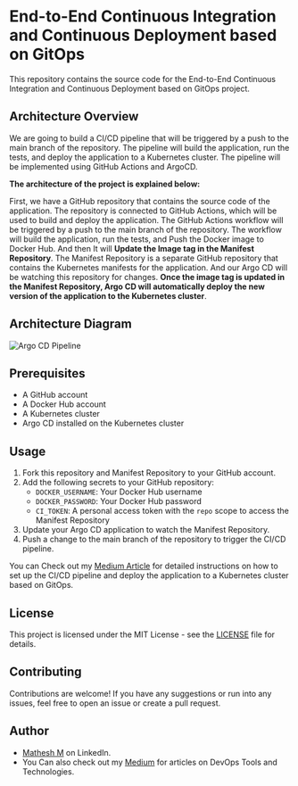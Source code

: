 # End-to-End Continuous Integration and Continuous Deployment based on GitOps

This repository contains the source code for the End-to-End Continuous Integration and Continuous Deployment based on GitOps project.

## Architecture Overview

We are going to build a CI/CD pipeline that will be triggered by a push to the main branch of the repository. The pipeline will build the application, run the tests, and deploy the application to a Kubernetes cluster. The pipeline will be implemented using GitHub Actions and ArgoCD.

**The architecture of the project is explained below:**

First, we have a GitHub repository that contains the source code of the application. The repository is connected to GitHub Actions, which will be used to build and deploy the application. The GitHub Actions workflow will be triggered by a push to the main branch of the repository. The workflow will build the application, run the tests, and Push the Docker image to Docker Hub. And then It will **Update the Image tag in the Manifest Repository**. The Manifest Repository is a separate GitHub repository that contains the Kubernetes manifests for the application. And our Argo CD will be watching this repository for changes. **Once the image tag is updated in the Manifest Repository, Argo CD will automatically deploy the new version of the application to the Kubernetes cluster**.

## Architecture Diagram

![Argo CD Pipeline](https://github.com/mathesh-me/python-flask-app/assets/144098846/ea1757e8-0c61-47e9-9018-8530cfb3e879)


## Prerequisites

- A GitHub account
- A Docker Hub account
- A Kubernetes cluster
- Argo CD installed on the Kubernetes cluster

## Usage

1. Fork this repository and Manifest Repository to your GitHub account.
2. Add the following secrets to your GitHub repository:
   - `DOCKER_USERNAME`: Your Docker Hub username
   - `DOCKER_PASSWORD`: Your Docker Hub password
   - `CI_TOKEN`: A personal access token with the `repo` scope to access the Manifest Repository
3. Update your Argo CD application to watch the Manifest Repository.
4. Push a change to the main branch of the repository to trigger the CI/CD pipeline.

You can Check out my [Medium Article]() for detailed instructions on how to set up the CI/CD pipeline and deploy the application to a Kubernetes cluster based on GitOps.

## License

This project is licensed under the MIT License - see the [LICENSE](LICENSE) file for details.

## Contributing

Contributions are welcome! If you have any suggestions or run into any issues, feel free to open an issue or create a pull request.

## Author

- [Mathesh M](https://www.linkedin.com/in/mathesh-me/) on LinkedIn.
- You Can also check out my [Medium](https://medium.com/@mathesh-me) for articles on DevOps Tools and Technologies.️
